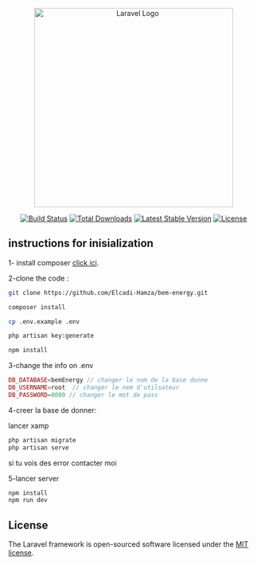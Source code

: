 <p align="center"><a href="https://laravel.com" target="_blank"><img src="https://raw.githubusercontent.com/laravel/art/master/logo-lockup/5%20SVG/2%20CMYK/1%20Full%20Color/laravel-logolockup-cmyk-red.svg" width="400" alt="Laravel Logo"></a></p>

<p align="center">
<a href="https://github.com/laravel/framework/actions"><img src="https://github.com/laravel/framework/workflows/tests/badge.svg" alt="Build Status"></a>
<a href="https://packagist.org/packages/laravel/framework"><img src="https://img.shields.io/packagist/dt/laravel/framework" alt="Total Downloads"></a>
<a href="https://packagist.org/packages/laravel/framework"><img src="https://img.shields.io/packagist/v/laravel/framework" alt="Latest Stable Version"></a>
<a href="https://packagist.org/packages/laravel/framework"><img src="https://img.shields.io/packagist/l/laravel/framework" alt="License"></a>
</p>



## instructions for inisialization
1- install composer [click ici](https://getcomposer.org/).

2-clone the code : 


```bash
git clone https://github.com/Elcadi-Hamza/bem-energy.git

composer install

cp .env.example .env

php artisan key:generate

npm install

```
3-change the info on .env
```php
DB_DATABASE=bemEnergy // changer le nom de la base donne 
DB_USERNAME=root  // changer le nem d'utilsateur
DB_PASSWORD=0000 // changer le mot de pass
```
4-creer la base de donner:

lancer xamp

``` bash
php artisan migrate
php artisan serve
```
si tu vois des error contacter moi

5-lancer server 
``` bash
npm install 
npm run dev
```

## License

The Laravel framework is open-sourced software licensed under the [MIT license](https://opensource.org/licenses/MIT).
